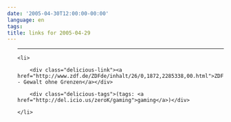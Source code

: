 ```yaml
---
date: '2005-04-30T12:00:00-00:00'
language: en
tags:
title: links for 2005-04-29
---
```



<ul class="delicious">

-------------------------------

	<li>

		<div class="delicious-link"><a href="http://www.zdf.de/ZDFde/inhalt/26/0,1872,2285338,00.html">ZDF.de - Gewalt ohne Grenzen</a></div>

		<div class="delicious-tags">(tags: <a href="http://del.icio.us/zeroK/gaming">gaming</a>)</div>

	</li>

</ul>